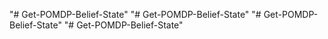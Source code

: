 "# Get-POMDP-Belief-State" 
"# Get-POMDP-Belief-State" 
"# Get-POMDP-Belief-State" 
"# Get-POMDP-Belief-State" 
